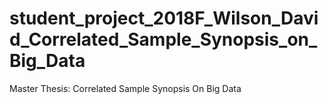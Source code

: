 # student_project_2018F_Wilson_David_Correlated_Sample_Synopsis_on_Big_Data
Master Thesis: Correlated Sample Synopsis On Big Data
